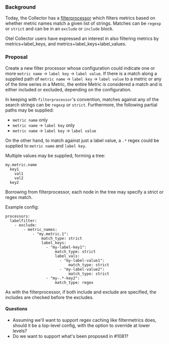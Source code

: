 ### Background

Today, the Collector has a [filterprocessor](https://github.com/open-telemetry/opentelemetry-collector/tree/master/processor/filterprocessor)
which filters metrics based on whether metric names match a given list of strings. Matches can be `regexp` or
`strict` and can be in an `exclude` or `include` block.

Otel Collector users have expressed an interest in also filtering metrics by metrics+label_keys, and
metrics+label_keys+label_values.

### Proposal

Create a new filter processor whose configuration could indicate one or more
`metric name` -> `label key` -> `label value`. If there is a match along a supplied path of
`metric name` -> `label key` -> `label value` to a metric or any of the time series in a Metric, the entire
Metric is considered a match and is either included or excluded, depending on the configuration.

In keeping with `filterprocessor`'s convention, matches against any of the search strings can be `regexp` or
`strict`. Furthermore, the following partial paths may be supplied:

* `metric name` only
* `metric name` -> `label key` only
* `metric name` -> `label key` -> `label value`

On the other hand, to match against just a label value, a `.*` regex could be supplied to `metric name` and
`label key`.

Multiple values may be supplied, forming a tree:

```
my.metric.name
  key1
    val1
    val2
  key2
```

Borrowing from filterprocessor, each node in the tree may specify a strict or regex match.

Example config:

```
processors:
  labelfilter:
    - exclude:
        - metric_names:
            - "my.metric.1":
                match_type: strict
                label_keys:
                  - "my-label-key1":
                      match_type: strict
                      label_vals:
                        - "my-label-value1":
                            match_type: strict
                        - "my-label-value2":
                            match_type: strict
                  - "my-.*-key2":
                      match_type: regex
```

As with the filterprocessor, if both include and exclude are specified, the includes are checked before the excludes.

#### Questions

* Assuming we'll want to support regex caching like filtermetrics does, should it be a top-level config, with
the option to override at lower levels?
* Do we want to support what's been proposed in #1081?
